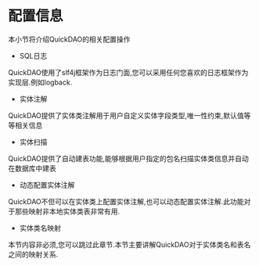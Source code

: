 # 配置信息

本小节将介绍QuickDAO的相关配置操作

* SQL日志

QuickDAO使用了slf4j框架作为日志门面,您可以采用任何您喜欢的日志框架作为实现层.例如logback.

* 实体注解

QuickDAO提供了实体类注解用于用户自定义实体字段类型,唯一性约束,默认值等等相关信息

* 实体扫描

QuickDAO提供了自动建表功能,能够根据用户指定的包名扫描实体类信息并自动在数据库中建表

* 动态配置实体注解

QuickDAO不但可以在实体类上配置实体注解,也可以动态配置实体注解.此功能对于那些映射非本地实体类表非常有用.

* 实体类名映射

本节内容非必须,您可以跳过此章节.本节主要讲解QuickDAO对于实体类名和表名之间的映射关系.
